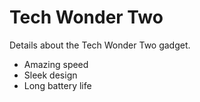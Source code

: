 # Tech Wonder Two

Details about the Tech Wonder Two gadget.

- Amazing speed
- Sleek design
- Long battery life
